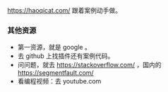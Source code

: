 https://haoqicat.com/ 跟着案例动手做。


### 其他资源

- 第一资源，就是 google 。
- 去 github 上找插件还有案例代码。
- 问问题，就去 https://stackoverflow.com/ ，国内的 https://segmentfault.com/
- 看编程视频：去 youtube.com
